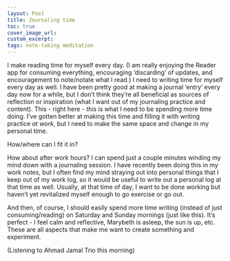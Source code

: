 ```yaml
---
layout: Post
title: Journaling time
toc: true
cover_image_url: 
custom_excerpt: 
tags: note-taking meditation
---
```


I make reading time for myself every day\. \(I am really enjoying the Reader app for consuming everything, encouraging ‘discarding’ of updates, and encouragement to note/notate what I read\.\)
I need to writing time for myself every day as well\. I have been pretty good at making a journal ‘entry’ every day now for a while, but I don’t think they’re all beneficial as sources of reflection or inspiration \(what I want out of my journaling practice and content\)\.
This \- right here \- *this* is what I need to be spending more time doing\. I’ve gotten better at making this time and filling it with writing practice ​*at work*​, but I need to make the same space and change in my personal time\.

How/where can I fit it in?

How about after work hours? I can spend just a couple minutes winding my mind down with a journaling session\. I have recently been doing this in my work notes, but I often find my mind straying out into personal things that I keep out of my work log, so it would be useful to write out a personal log at that time as well\. Usually, at that time of day, I want to be done working but haven’t yet revitalized myself enough to go exercise or go out\.

And then, of course, I should easily spend more time writing \(instead of just consuming/reading\) on Saturday and Sunday mornings \(just like this\)\. It’s perfect \- I feel calm and reflective, Marybeth is asleep, the sun is up, etc\. These are all aspects that make me want to create something and experiment\.

\(Listening to Ahmad Jamal Trio this morning\)
